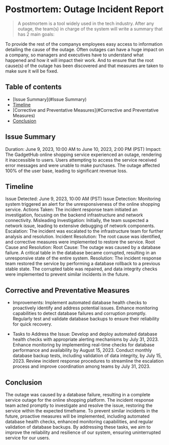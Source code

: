 # Postmortem: Outage Incident Report
> A postmortem is a tool widely used in the tech industry. After any outage, the team(s) in charge of the system will write a summary that has 2 main goals:

To provide the rest of the companys employees easy access to information detailing the cause of the outage. Often outages can have a huge impact on a company, so managers and executives have to understand what happened and how it will impact their work.
And to ensure that the root cause(s) of the outage has been discovered and that measures are taken to make sure it will be fixed.

## Table of contents
* [Issue Summary](#Issue Summary)
* [Timeline](#Timeline)
* [Corrective and Preventative Measures](#Corrective and Preventative Measures)
* [Conclusion](#Conclusion)

## Issue Summary
Duration: June 9, 2023, 10:00 AM to June 10, 2023, 2:00 PM (PST)
Impact: The GadgetHub online shopping service experienced an outage, rendering it inaccessible to users. Users attempting to access the service received error messages and were unable to make purchases. The outage affected 100% of the user base, leading to significant revenue loss.

## Timeline
Issue Detected: June 9, 2023, 10:00 AM (PST)
Issue Detection: Monitoring system triggered an alert for the unresponsiveness of the online shopping service.
Actions Taken: The incident response team initiated an investigation, focusing on the backend infrastructure and network connectivity.
Misleading Investigation: Initially, the team suspected a network issue, leading to extensive debugging of network components.
Escalation: The incident was escalated to the infrastructure team for further analysis and resolution.
Incident Resolution: The root cause was identified, and corrective measures were implemented to restore the service.
Root Cause and Resolution:
Root Cause: The outage was caused by a database failure. A critical table in the database became corrupted, resulting in an unresponsive state of the entire system.
Resolution: The incident response team restored the service by performing a database rollback to a previous stable state. The corrupted table was repaired, and data integrity checks were implemented to prevent similar incidents in the future.

## Corrective and Preventative Measures
* Improvements:
Implement automated database health checks to proactively identify and address potential issues.
Enhance monitoring capabilities to detect database failures and corruption promptly.
Regularly test and validate database backups to ensure their reliability for quick recovery.

* Tasks to Address the Issue:
Develop and deploy automated database health checks with appropriate alerting mechanisms by July 31, 2023.
Enhance monitoring by implementing real-time checks for database performance and availability by August 15, 2023.
Conduct monthly database backup tests, including validation of data integrity, by July 15, 2023.
Review incident response procedures to streamline the escalation process and improve coordination among teams by July 31, 2023.

## Conclusion
The outage was caused by a database failure, resulting in a complete service outage for the online shopping platform. The incident response team acted promptly to investigate and resolve the issue, restoring the service within the expected timeframe. To prevent similar incidents in the future, proactive measures will be implemented, including automated database health checks, enhanced monitoring capabilities, and regular validation of database backups. By addressing these tasks, we aim to improve the reliability and resilience of our system, ensuring uninterrupted service for our users.
